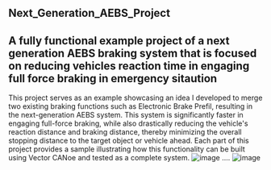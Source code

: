 ## Next_Generation_AEBS_Project

## A fully functional example project of a next generation AEBS braking system that is focused on reducing vehicles reaction time in engaging full force braking in emergency sitaution

This project serves as an example showcasing an idea I developed to merge two existing braking functions such as Electronic Brake Prefil, resulting in the next-generation AEBS system. This system is significantly faster in engaging full-force braking, while also drastically reducing the vehicle's reaction distance and braking distance, thereby minimizing the overall stopping distance to the target object or vehicle ahead. Each part of this project provides a sample illustrating how this functionality can be built using Vector CANoe and tested as a complete system.
![image](https://github.com/user-attachments/assets/808502c3-1135-4a77-ad07-efbea4be2ba0)
....
![image](https://github.com/user-attachments/assets/c18ac7bb-693b-40b0-982b-018d04756e24)
